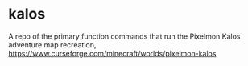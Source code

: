 # kalos

A repo of the primary function commands that run the Pixelmon Kalos adventure map recreation,
https://www.curseforge.com/minecraft/worlds/pixelmon-kalos
